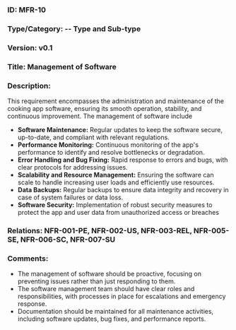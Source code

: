 
### ID: MFR-10
 
### Type/Category: -- Type and Sub-type

### Version: v0.1
 
### Title: Management of Software 
  
### Description: 
This requirement encompasses the administration and maintenance of the cooking app software, ensuring its smooth operation, stability, and continuous improvement. The management of software include

* **Software Maintenance:** Regular updates to keep the software secure, up-to-date, and compliant with relevant regulations.
* **Performance Monitoring:** Continuous monitoring of the app's performance to identify and resolve bottlenecks or degradation.
* **Error Handling and Bug Fixing:** Rapid response to errors and bugs, with clear protocols for addressing issues.
* **Scalability and Resource Management:** Ensuring the software can scale to handle increasing user loads and efficiently use resources.
* **Data Backups:** Regular backups to ensure data integrity and recovery in case of system failures or data loss.
* **Software Security:** Implementation of robust security measures to protect the app and user data from unauthorized access or breaches

### Relations: NFR-001-PE, NFR-002-US, NFR-003-REL, NFR-005-SE, NFR-006-SC, NFR-007-SU

### Comments: 

* The management of software should be proactive, focusing on preventing issues rather than just responding to them.
* The software management team should have clear roles and responsibilities, with processes in place for escalations and emergency response.
* Documentation should be maintained for all maintenance activities, including software updates, bug fixes, and performance reports.


